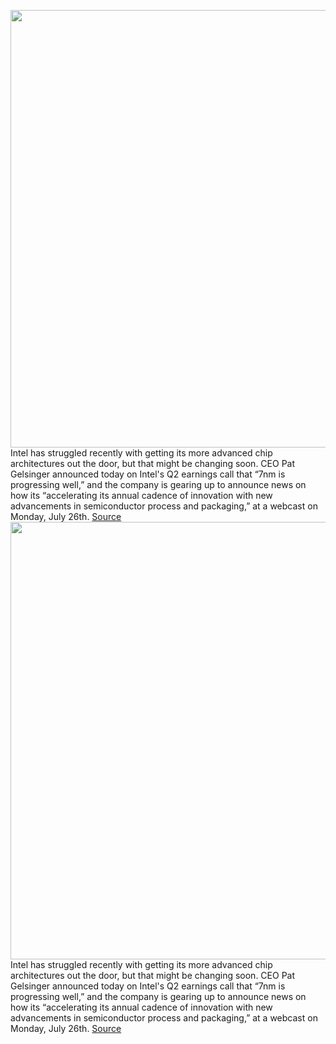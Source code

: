 <img src='https://cdn.vox-cdn.com/thumbor/b65MpDn__sisx7VlzLtdiaxb8vY=/0x0:2040x1360/1200x800/filters:focal(857x517:1183x843)/cdn.vox-cdn.com/uploads/chorus_image/image/69619551/acastro_210120_1777_intel_0002.0.jpg' width='700px' /><br/>
Intel has struggled recently with getting its more advanced chip architectures out the door, but that might be changing soon. CEO Pat Gelsinger announced today on Intel's Q2 earnings call that “7nm is progressing well,” and the company is gearing up to announce news on how its “accelerating its annual cadence of innovation with new advancements in semiconductor process and packaging,” at a webcast on Monday, July 26th.
<a href='https://www.theverge.com/2021/7/22/22589254/intel-q2-2021-earnings-chips-semiconductor-shortage-manufacturing'> Source <a/><img src='https://cdn.vox-cdn.com/thumbor/b65MpDn__sisx7VlzLtdiaxb8vY=/0x0:2040x1360/1200x800/filters:focal(857x517:1183x843)/cdn.vox-cdn.com/uploads/chorus_image/image/69619551/acastro_210120_1777_intel_0002.0.jpg' width='700px' /><br/>
Intel has struggled recently with getting its more advanced chip architectures out the door, but that might be changing soon. CEO Pat Gelsinger announced today on Intel's Q2 earnings call that “7nm is progressing well,” and the company is gearing up to announce news on how its “accelerating its annual cadence of innovation with new advancements in semiconductor process and packaging,” at a webcast on Monday, July 26th.
<a href='https://www.theverge.com/2021/7/22/22589254/intel-q2-2021-earnings-chips-semiconductor-shortage-manufacturing'> Source <a/>
